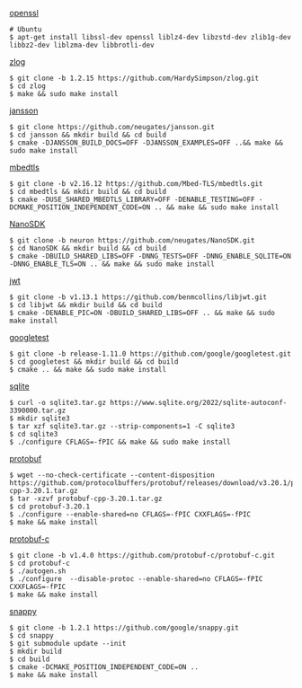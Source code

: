 [openssl](https://github.com/openssl/openssl)

```shell
# Ubuntu
$ apt-get install libssl-dev openssl liblz4-dev libzstd-dev zlib1g-dev libbz2-dev liblzma-dev libbrotli-dev
```

[zlog](https://github.com/HardySimpson/zlog.git)
```shell
$ git clone -b 1.2.15 https://github.com/HardySimpson/zlog.git
$ cd zlog
$ make && sudo make install
```

[jansson](https://github.com/neugates/jansson.git)
```shell
$ git clone https://github.com/neugates/jansson.git
$ cd jansson && mkdir build && cd build
$ cmake -DJANSSON_BUILD_DOCS=OFF -DJANSSON_EXAMPLES=OFF ..&& make && sudo make install
```

[mbedtls](https://github.com/ARMmbed/mbedtls.git)
```shell
$ git clone -b v2.16.12 https://github.com/Mbed-TLS/mbedtls.git
$ cd mbedtls && mkdir build && cd build
$ cmake -DUSE_SHARED_MBEDTLS_LIBRARY=OFF -DENABLE_TESTING=OFF -DCMAKE_POSITION_INDEPENDENT_CODE=ON .. && make && sudo make install
```

[NanoSDK](https://github.com/neugates/NanoSDK.git)
```shell
$ git clone -b neuron https://github.com/neugates/NanoSDK.git
$ cd NanoSDK && mkdir build && cd build
$ cmake -DBUILD_SHARED_LIBS=OFF -DNNG_TESTS=OFF -DNNG_ENABLE_SQLITE=ON -DNNG_ENABLE_TLS=ON .. && make && sudo make install
```

[jwt](https://github.com/benmcollins/libjwt.git)
```shell
$ git clone -b v1.13.1 https://github.com/benmcollins/libjwt.git
$ cd libjwt && mkdir build && cd build
$ cmake -DENABLE_PIC=ON -DBUILD_SHARED_LIBS=OFF .. && make && sudo make install
```

[googletest](https://github.com/google/googletest.git)
```shell
$ git clone -b release-1.11.0 https://github.com/google/googletest.git 
$ cd googletest && mkdir build && cd build
$ cmake .. && make && sudo make install
```

[sqlite](https://github.com/sqlite/sqlite)
```shell
$ curl -o sqlite3.tar.gz https://www.sqlite.org/2022/sqlite-autoconf-3390000.tar.gz
$ mkdir sqlite3
$ tar xzf sqlite3.tar.gz --strip-components=1 -C sqlite3
$ cd sqlite3
$ ./configure CFLAGS=-fPIC && make && sudo make install
```

[protobuf](https://github.com/protocolbuffers/protobuf)
```shell
$ wget --no-check-certificate --content-disposition https://github.com/protocolbuffers/protobuf/releases/download/v3.20.1/protobuf-cpp-3.20.1.tar.gz
$ tar -xzvf protobuf-cpp-3.20.1.tar.gz
$ cd protobuf-3.20.1
$ ./configure --enable-shared=no CFLAGS=-fPIC CXXFLAGS=-fPIC
$ make && make install
```

[protobuf-c](https://github.com/protobuf-c/protobuf-c.git)
```shell
$ git clone -b v1.4.0 https://github.com/protobuf-c/protobuf-c.git
$ cd protobuf-c
$ ./autogen.sh
$ ./configure  --disable-protoc --enable-shared=no CFLAGS=-fPIC CXXFLAGS=-fPIC 
$ make && make install
```

[snappy](https://github.com/google/snappy.git)
```shell
$ git clone -b 1.2.1 https://github.com/google/snappy.git
$ cd snappy
$ git submodule update --init
$ mkdir build
$ cd build 
$ cmake -DCMAKE_POSITION_INDEPENDENT_CODE=ON ..
$ make && make install
```